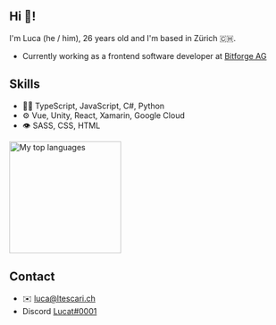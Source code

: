 ## Hi 👋!

I'm Luca (he / him), 26 years old and I'm based in Zürich 🇨🇭.

- Currently working as a frontend software developer at [Bitforge AG](https://www.bitforge.ch)

## Skills

- 👨‍💻 TypeScript, JavaScript, C#, Python
- ⚙️ Vue, Unity, React, Xamarin, Google Cloud
- 👁️ SASS, CSS, HTML

<img src="https://wakatime.com/share/@lucatescari/315e902b-af3c-4b1e-a69d-2aa692cf5eca.svg" alt="My top languages" style="width:200px;"/>

## Contact
- ✉️ [luca@ltescari.ch](mailto:luca@ltescari.ch)
- Discord [Lucat#0001](https://discordapp.com/users/lucat#0001)
